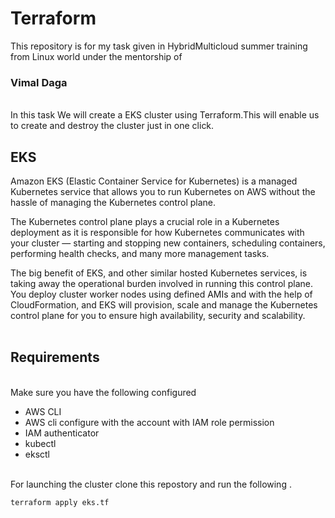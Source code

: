 # Terraform

This repository is for my task given in HybridMulticloud summer training from Linux world under the mentorship of 
<h3>Vimal Daga </h3>
<br>
In this task We will create a EKS cluster using 
Terraform.This will enable us to create and destroy the cluster just in one click. 
<h2>EKS</h2>
Amazon EKS (Elastic Container Service for Kubernetes) is a managed Kubernetes service that allows you to run Kubernetes on AWS without the hassle of managing the Kubernetes control plane.<br>

The Kubernetes control plane plays a crucial role in a Kubernetes deployment as it is responsible for how Kubernetes communicates with your cluster — starting and stopping new containers, scheduling containers, performing health checks, and many more management tasks.<br>

The big benefit of EKS, and other similar hosted Kubernetes services, is taking away the operational burden involved in running this control plane. You deploy cluster worker nodes using defined AMIs and with the help of CloudFormation, and EKS will provision, scale and manage the Kubernetes control plane for you to ensure high availability, security and scalability.<br>
<br>

<h2>Requirements</h2>
<br>
Make sure you have the following  configured 
<br>
<ul>
    <li>AWS CLI</li>
    <li>AWS cli configure with the account with IAM role permission</li>
    <li>IAM authenticator</li>
    <li>kubectl</li>
    <li>eksctl</li>
</ul>


























<br>
For launching the cluster clone this repostory and run the following .


```terraform apply eks.tf ```
